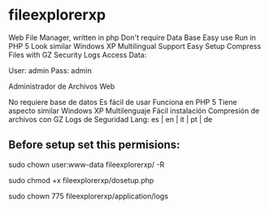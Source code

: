 # fileexplorerxp

Web File Manager, written in php
Don't require Data Base
Easy use
Run in PHP 5
Look similar Windows XP
Multilingual Support
Easy Setup
Compress Files with GZ
Security Logs
Access Data:

User: admin
Pass: admin

Administrador de Archivos Web

No requiere base de datos
Es fácil de usar
Funciona en PHP 5
Tiene aspecto similar Windows XP
Multilenguaje
Fácil instalación
Compresión de archivos con GZ
Logs de Seguridad
Lang: es | en | it | pt | de

Before setup set this permisions:
--------------------------------
sudo chown user:www-data fileexplorerxp/ -R

sudo chmod +x fileexplorerxp/dosetup.php

sudo chown 775 fileexplorerxp/application/logs
